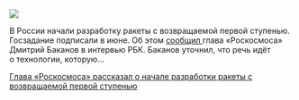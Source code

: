 <!--2025-07-28 14:27:59-->
<div class="yb">
  <div class="rss habr"><img src="https://habrastorage.org/getpro/habr/upload_files/0fe/258/d66/0fe258d66f03f34d2a1c83dc869c1e7a.jpg" /><p>В&nbsp;России начали разработку ракеты с&nbsp;возвращаемой первой ступенью. Госзадание подписали в&nbsp;июне. Об&nbsp;этом <a href="https://www.rbc.ru/politics/28/07/2025/6883a0659a79474aabf72465" rel="noopener noreferrer nofollow">сообщил </a>глава «Роскосмоса» Дмитрий Баканов в&nbsp;интервью РБК. Баканов уточнил, что&nbsp;речь идёт о&nbsp;технологии, которую... <p class="titl"><a href="https://habr.com/ru/news/931776/?utm_source=habrahabr&utm_medium=rss&utm_campaign=931776">Глава «Роскосмоса» рассказал о начале разработки ракеты с возвращаемой первой ступенью</a></p></div>
</div>
